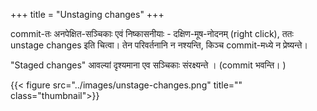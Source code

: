 +++
title = "Unstaging changes"
+++

commit-तः अनपेक्षित-सञ्चिकाः एवं निष्कासनीयाः - दक्षिण-मूष-नोदनम् (right click), ततः unstage changes इति चित्वा। तेन परिवर्तनानि न नश्यन्ति, किञ्च commit-मध्ये न प्रेष्यन्ते।

"Staged changes" आवल्यां दृश्यमाना एव सञ्चिकाः संरक्ष्यन्ते । (commit भवन्ति। )

{{< figure src="../images/unstage-changes.png" title="" class="thumbnail">}}